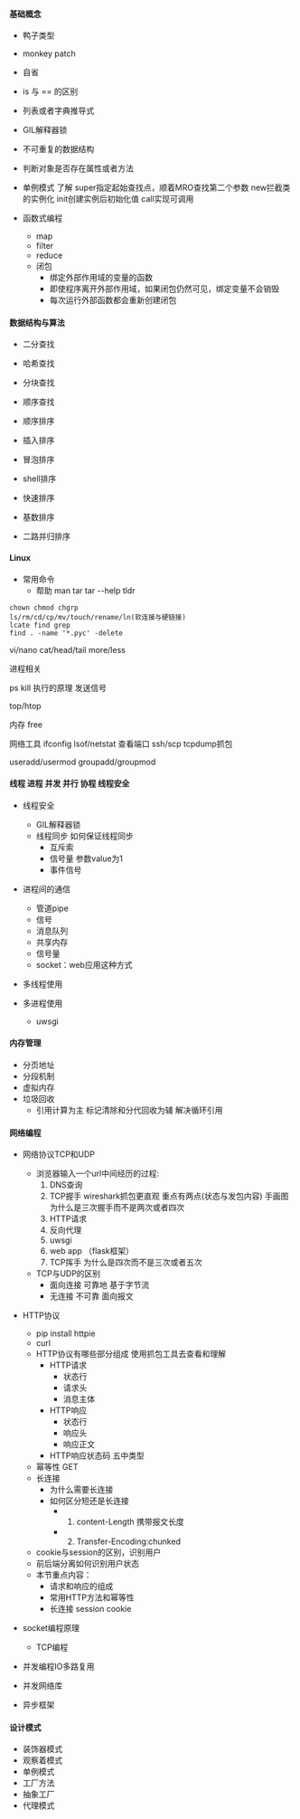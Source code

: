 #### 基础概念
- 鸭子类型

- monkey patch

- 自省


- is 与 == 的区别

- 列表或者字典推导式

- GIL解释器锁

- 不可重复的数据结构

- 判断对象是否存在属性或者方法

- 单例模式  了解 super指定起始查找点，顺着MRO查找第二个参数  new拦截类的实例化  init创建实例后初始化值   call实现可调用

- 函数式编程
  - map
  - filter
  - reduce
  - 闭包
    - 绑定外部作用域的变量的函数
    - 即使程序离开外部作用域，如果闭包仍然可见，绑定变量不会销毁
    - 每次运行外部函数都会重新创建闭包



#### 数据结构与算法
- 二分查找
- 哈希查找
- 分块查找
- 顺序查找

- 顺序排序
- 插入排序
- 冒泡排序
- shell排序
- 快速排序
- 基数排序
- 二路并归排序



#### Linux
- 常用命令
  - 帮助
    man  tar
    tar --help
    tldr

```SHELL
chown chmod chgrp
ls/rm/cd/cp/mv/touch/rename/ln(软连接与硬链接)
lcate find grep
find . -name '*.pyc' -delete
```

vi/nano
cat/head/tail
more/less


进程相关

ps
kill  执行的原理   发送信号


top/htop


内存
free


网络工具
ifconfig
lsof/netstat 查看端口
ssh/scp    tcpdump抓包


useradd/usermod
groupadd/groupmod




#### 线程  进程  并发  并行  协程  线程安全


- 线程安全  
  - GIL解释器锁
  - 线程同步  如何保证线程同步
    - 互斥索
    - 信号量 参数value为1
    - 事件信号


- 进程间的通信
  - 管道pipe
  - 信号
  - 消息队列
  - 共享内存
  - 信号量
  - socket：web应用这种方式




- 多线程使用


- 多进程使用
  - uwsgi


#### 内存管理
- 分页地址
- 分段机制
- 虚拟内存
- 垃圾回收
  - 引用计算为主  标记清除和分代回收为辅  解决循环引用

#### 网络编程
- 网络协议TCP和UDP
  - 浏览器输入一个url中间经历的过程:
    1. DNS查询
    2. TCP握手      wireshark抓包更直观 重点有两点(状态与发包内容)  手画图  为什么是三次握手而不是两次或者四次
    3. HTTP请求     
    4. 反向代理
    5. uwsgi        
    6. web app   （flask框架）
    7. TCP挥手    为什么是四次而不是三次或者五次
  - TCP与UDP的区别
    - 面向连接  可靠地  基于字节流
    - 无连接  不可靠   面向报文


- HTTP协议
  - pip install httpie  
  - curl
  - HTTP协议有哪些部分组成  使用抓包工具去查看和理解
    - HTTP请求
      - 状态行
      - 请求头
      - 消息主体
    - HTTP响应
      - 状态行
      - 响应头
      - 响应正文
    - HTTP响应状态码  五中类型
  - 幂等性  GET
  - 长连接
    - 为什么需要长连接
    - 如何区分短还是长连接
      - 1. content-Length 携带报文长度
      - 2. Transfer-Encoding:chunked
  - cookie与session的区别，识别用户
  - 前后端分离如何识别用户状态
  - 本节重点内容：
    - 请求和响应的组成
    - 常用HTTP方法和幂等性
    - 长连接 session  cookie

- socket编程原理
  - TCP编程


- 并发编程IO多路复用


- 并发网络库


- 异步框架


#### 设计模式
- 装饰器模式
- 观察着模式
- 单例模式
- 工厂方法
- 抽象工厂
- 代理模式
